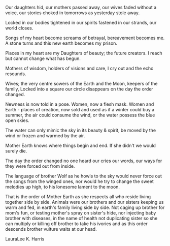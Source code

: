 Our daughters hid,
our mothers passed away,
our wives faded without a voice,
our stories choked in tomorrows
as yesterday stole away.

Locked in our bodies
tightened in our spirits
fastened in our strands,
our world closes.

Songs of my heart
become screams of betrayal,
bereavement becomes me.
A stone turns
and this new earth
becomes my prison.

Places in my heart
are my Daughters of beauty;
the future creators.
I reach but cannot change
what has begun.

Mothers of wisdom,
holders of visions and care,
I cry out
and the echo resounds.

Wives; the very centre
sowers of the Earth and the Moon,
keepers of the family,
Locked into a square
our circle disappears
on the day the order changed.

Newness
is now told in a pose.
Women, now a flesh mask.
Women and Earth - places of creation,
now sold and used
as if a winter could buy a summer,
the air could consume the wind,
or the water possess the blue open skies.

The water can only mimic the sky
in its beauty & spirit,
be moved by the wind
or frozen and warmed by the air.

Mother Earth knows
where things begin and end.
If she didn't
we would surely die.

The day the order changed
no one heard our cries
our words, our ways
for they were forced out from inside.

The language of brother Wolf as he howls to the sky
would never force out the songs from the winged ones,
nor would he try to change the sweet melodies up high,
to his lonesome lament to the moon.

That is the order of Mother Earth
as she respects all who reside living together side by side.
Animals were our brothers and our sisters
keeping us warm and fed, in earth's family living side by side.
Not caging up brother for mom's fun,
or testing mother's spray on sister's hide,
nor injecting baby brother with diseases, in the name of health
not duplicating sister so she can multiply
or killing off brother to take his ivories
and as this order descends
brother vulture waits at our head.

LauraLee K. Harris